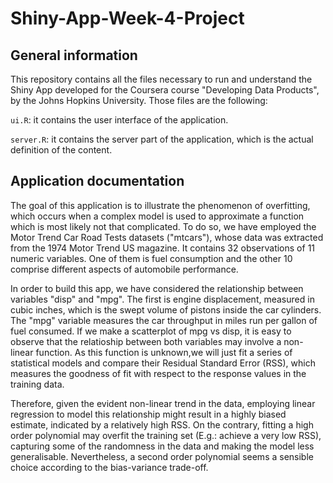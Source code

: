 # Shiny-App-Week-4-Project

## General information

This repository contains all the files necessary to run and understand the Shiny App developed for the Coursera course "Developing Data Products", by the Johns Hopkins University. Those files are the following:

`ui.R`: it contains the user interface of the application.

`server.R`: it contains the server part of the application, which is the actual definition of the content.

## Application documentation

The goal of this application is to illustrate the phenomenon of overfitting, which occurs when a complex model is used to approximate a function which is most likely not that complicated. To do so, we have employed the Motor Trend Car Road Tests datasets ("mtcars"), whose data was extracted from the 1974 Motor Trend US magazine. It contains 32 observations of 11 numeric variables. One of them is fuel consumption and the other 10 comprise different aspects of automobile performance.

In order to build this app, we have considered the relationship between variables "disp" and "mpg". The first is engine displacement, measured in cubic inches, which is the swept volume of pistons inside the car cylinders. The "mpg" variable measures the car throughput in miles run per gallon of fuel consumed. If we make a scatterplot of mpg vs disp, it is easy to observe that the relatioship between both variables may involve a non-linear function. As this function is unknown,we will just fit a series of statistical models and compare their Residual Standard Error (RSS), which measures the goodness of fit with respect to the response values in the training data.

Therefore, given the evident non-linear trend in the data, employing linear regression to model this relationship might result in a highly biased estimate, indicated by a relatively high RSS. On the contrary, fitting a high order polynomial may overfit the training set (E.g.: achieve a very low RSS), capturing some of the randomness in the data and making the model less generalisable. Nevertheless, a second order polynomial seems a sensible choice according to the bias-variance trade-off.
